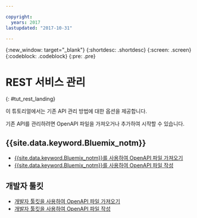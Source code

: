 ```yaml
---

copyright:
  years: 2017
lastupdated: "2017-10-31"

---
```



{:new_window: target="_blank"}
{:shortdesc: .shortdesc}
{:screen: .screen}
{:codeblock: .codeblock}
{:pre: .pre}

# REST 서비스 관리
{: #tut_rest_landing}

이 튜토리얼에서는 기존 API 관리 방법에 대한 옵션을 제공합니다.

기존 API를 관리하려면 OpenAPI 파일을 가져오거나 추가하여 시작할 수 있습니다.

## {{site.data.keyword.Bluemix_notm}}

- [{{site.data.keyword.Bluemix_notm}}를 사용하여 OpenAPI 파일 가져오기](tut_import_openapi_rest_bm.html)
- [{{site.data.keyword.Bluemix_notm}}를 사용하여 OpenAPI 파일 작성](tut_add_openapi_rest_bm.html)

## 개발자 툴킷

- [개발자 툴킷을 사용하여 OpenAPI 파일 가져오기](tut_import_openapi_rest_tk.html)
- [개발자 툴킷을 사용하여 OpenAPI 파일 작성](tut_add_openapi_rest_tk.html)










